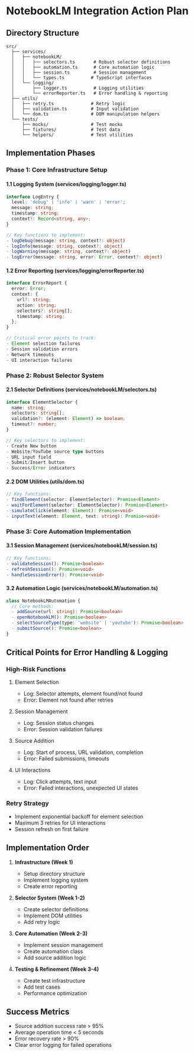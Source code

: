 # NotebookLM Integration Action Plan

## Directory Structure
```
src/
  ├── services/
  │   ├── notebookLM/
  │   │   ├── selectors.ts       # Robust selector definitions
  │   │   ├── automation.ts      # Core automation logic
  │   │   ├── session.ts         # Session management
  │   │   └── types.ts          # TypeScript interfaces
  │   └── logging/
  │       ├── logger.ts          # Logging utilities
  │       └── errorReporter.ts   # Error handling & reporting
  ├── utils/
  │   ├── retry.ts              # Retry logic
  │   ├── validation.ts         # Input validation
  │   └── dom.ts                # DOM manipulation helpers
  └── tests/
      ├── mocks/                # Test mocks
      ├── fixtures/             # Test data
      └── helpers/              # Test utilities
```

## Implementation Phases

### Phase 1: Core Infrastructure Setup

#### 1.1 Logging System (services/logging/logger.ts)
```typescript
interface LogEntry {
  level: 'debug' | 'info' | 'warn' | 'error';
  message: string;
  timestamp: string;
  context?: Record<string, any>;
}

// Key functions to implement:
- logDebug(message: string, context?: object)
- logInfo(message: string, context?: object)
- logWarning(message: string, context?: object)
- logError(message: string, error: Error, context?: object)
```

#### 1.2 Error Reporting (services/logging/errorReporter.ts)
```typescript
interface ErrorReport {
  error: Error;
  context: {
    url?: string;
    action: string;
    selectors?: string[];
    timestamp: string;
  };
}

// Critical error points to track:
- Element selection failures
- Session validation errors
- Network timeouts
- UI interaction failures
```

### Phase 2: Robust Selector System

#### 2.1 Selector Definitions (services/notebookLM/selectors.ts)
```typescript
interface ElementSelector {
  name: string;
  selectors: string[];
  validation?: (element: Element) => boolean;
  timeout?: number;
}

// Key selectors to implement:
- Create New button
- Website/YouTube source type buttons
- URL input field
- Submit/Insert button
- Success/Error indicators
```

#### 2.2 DOM Utilities (utils/dom.ts)
```typescript
// Key functions:
- findElement(selector: ElementSelector): Promise<Element>
- waitForElement(selector: ElementSelector): Promise<Element>
- simulateClick(element: Element): Promise<void>
- inputText(element: Element, text: string): Promise<void>
```

### Phase 3: Core Automation Implementation

#### 3.1 Session Management (services/notebookLM/session.ts)
```typescript
// Key functions:
- validateSession(): Promise<boolean>
- refreshSession(): Promise<void>
- handleSessionError(): Promise<void>
```

#### 3.2 Automation Logic (services/notebookLM/automation.ts)
```typescript
class NotebookLMAutomation {
  // Core methods:
  - addSource(url: string): Promise<boolean>
  - openNotebookLM(): Promise<boolean>
  - selectSourceType(type: 'website' | 'youtube'): Promise<boolean>
  - submitSource(): Promise<boolean>
}
```

## Critical Points for Error Handling & Logging

### High-Risk Functions
1. Element Selection
   - Log: Selector attempts, element found/not found
   - Error: Element not found after retries

2. Session Management
   - Log: Session status changes
   - Error: Session validation failures

3. Source Addition
   - Log: Start of process, URL validation, completion
   - Error: Failed submissions, timeouts

4. UI Interactions
   - Log: Click attempts, text input
   - Error: Failed interactions, unexpected UI states

### Retry Strategy
- Implement exponential backoff for element selection
- Maximum 3 retries for UI interactions
- Session refresh on first failure

## Implementation Order

1. **Infrastructure (Week 1)**
   - Setup directory structure
   - Implement logging system
   - Create error reporting

2. **Selector System (Week 1-2)**
   - Create selector definitions
   - Implement DOM utilities
   - Add retry logic

3. **Core Automation (Week 2-3)**
   - Implement session management
   - Create automation class
   - Add source addition logic

4. **Testing & Refinement (Week 3-4)**
   - Create test infrastructure
   - Add test cases
   - Performance optimization

## Success Metrics
- Source addition success rate > 95%
- Average operation time < 5 seconds
- Error recovery rate > 90%
- Clear error logging for failed operations 